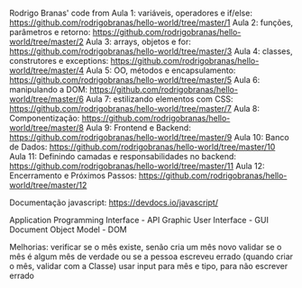 Rodrigo Branas' code from 
Aula 1: variáveis, operadores e if/else: https://github.com/rodrigobranas/hello-world/tree/master/1
Aula 2: funções, parâmetros e retorno: https://github.com/rodrigobranas/hello-world/tree/master/2
Aula 3: arrays, objetos e for: https://github.com/rodrigobranas/hello-world/tree/master/3
Aula 4: classes, construtores e exceptions: https://github.com/rodrigobranas/hello-world/tree/master/4
Aula 5: OO, métodos e encapsulamento: https://github.com/rodrigobranas/hello-world/tree/master/5
Aula 6: manipulando a DOM: https://github.com/rodrigobranas/hello-world/tree/master/6
Aula 7: estilizando elementos com CSS: https://github.com/rodrigobranas/hello-world/tree/master/7
Aula 8: Componentização: https://github.com/rodrigobranas/hello-world/tree/master/8
Aula 9: Frontend e Backend: https://github.com/rodrigobranas/hello-world/tree/master/9
Aula 10: Banco de Dados: https://github.com/rodrigobranas/hello-world/tree/master/10
Aula 11: Definindo camadas e responsabilidades no backend: https://github.com/rodrigobranas/hello-world/tree/master/11
Aula 12: Encerramento e Próximos Passos: https://github.com/rodrigobranas/hello-world/tree/master/12

Documentação javascript: https://devdocs.io/javascript/	

Application Programming Interface - API
Graphic User Interface - GUI
Document Object Model - DOM 



Melhorias:
verificar se o mês existe, senão cria um mês novo
validar se o mês é algum mês de verdade ou se a pessoa escreveu errado (quando criar o mês, validar com a Classe)
usar input para mês e tipo, para não escrever errado